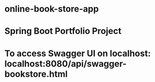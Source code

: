 # online-book-store-app
# Spring Boot Portfolio Project
# To access Swagger UI on localhost: localhost:8080/api/swagger-bookstore.html
